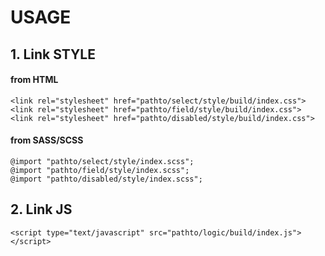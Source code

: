 # USAGE

## 1. Link STYLE
  #### from HTML

``` 
<link rel="stylesheet" href="pathto/select/style/build/index.css">
<link rel="stylesheet" href="pathto/field/style/build/index.css">
<link rel="stylesheet" href="pathto/disabled/style/build/index.css">
```
#### from SASS/SCSS

```
@import "pathto/select/style/index.scss";
@import "pathto/field/style/index.scss";
@import "pathto/disabled/style/index.scss";
```

## 2. Link JS
```
<script type="text/javascript" src="pathto/logic/build/index.js"></script>
```